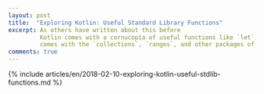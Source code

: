 ```yaml
---
layout: post
title:  "Exploring Kotlin: Useful Standard Library Functions"
excerpt: As others have written about this before
         Kotlin comes with a cornucopia of useful functions like `let`, `apply`, `with` or `also`. Less is written about what
         comes with the `collections`, `ranges`, and other packages of the standard library. In this article we'll explore them.
comments: true
---
```

{% include articles/en/2018-02-10-exploring-kotlin-useful-stdlib-functions.md %}
